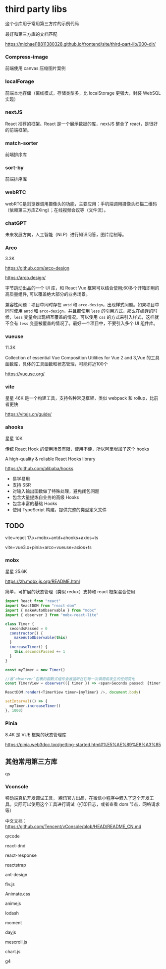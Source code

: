 # third party libs

这个仓库用于常用第三方库的示例代码

最好和第三方库的文档匹配

https://michael18811380328.github.io/frontend/site/third-part-lib/000-dir/



### Compress-image

前端使用 canvas 压缩图片案例



### localForage

前端本地存储（离线模式，存储类型多，比 localStorage 更强大，封装 WebSQL 实现）



### nextJS

React 推荐的框架。React 是一个展示数据的库，nextJS 整合了 react，是很好的前端框架。



### match-sorter

前端排序库



### sort-by 

前端排序库



### webRTC

webRTC是浏览器调用摄像头的功能，主要应用：手机端调用摄像头扫描二维码（依赖第三方库ZXing）；在线视频会议等（文件流）。



### chatGPT

未来发展方向，人工智能（NLP）进行知识问答，图片绘制等。



### Arco

3.3K

https://github.com/arco-design

https://arco.design/

字节跳动出品的一个 UI 库，和 React Vue 框架可以结合使用;60多个开箱即用的高质量组件, 可以覆盖绝大部分的业务场景。

兼容性问题：项目中同时存在 `antd` 和 `arco-design`，出现样式问题。如果项目中同时使用 `antd` 和 `arco-design`，并且都使用 `less` 的引用方式，那么在编译的时候，`less` 变量会出现相互覆盖的情况。可以使用 `css` 的方式来引入样式，这样就不会有 `less` 变量被覆盖的情况了。最好一个项目中，不要引入多个 UI 组件库。

### vueuse

11.3K

Collection of essential Vue Composition Utilities for Vue 2 and 3,Vue 的工具函数库，具体的工具函数和状态管理，可能将近100个

https://vueuse.org/

### vite

星星 46K 是一个构建工具，支持各种常见框架，类似 webpack 和 rollup，比前者更快

https://vitejs.cn/guide/

### ahooks

星星 10K

传统 React Hook 的使用场景有限，使用不便，所以阿里增加了这个 hooks

A high-quality & reliable React Hooks library

https://github.com/alibaba/hooks

- 易学易用
- 支持 SSR
- 对输入输出函数做了特殊处理，避免闭包问题
- 包含大量提炼自业务的高级 Hooks
- 包含丰富的基础 Hooks
- 使用 TypeScript 构建，提供完整的类型定义文件

## TODO

vite+react 17.x+mobx+antd+ahooks+axios+ts

vite+vue3.x+pinia+arco+vueuse+axios+ts

### mobx

星星 25.6K

https://zh.mobx.js.org/README.html

简单，可扩展的状态管理（类似 redux）支持和 react 框架混合使用

~~~js
import React from "react"
import ReactDOM from "react-dom"
import { makeAutoObservable } from "mobx"
import { observer } from "mobx-react-lite"

class Timer {
  secondsPassed = 0
  constructor() {
    makeAutoObservable(this)
  }
  increaseTimer() {
    this.secondsPassed += 1
  }
}

const myTimer = new Timer()

//被`observer`包裹的函数式组件会被监听在它每一次调用前发生的任何变化
const TimerView = observer(({ timer }) => <span>Seconds passed: {timer.secondsPassed}</span>)

ReactDOM.render(<TimerView timer={myTimer} />, document.body)

setInterval(() => {
  myTimer.increaseTimer()
}, 1000)
~~~

### Pinia 

8.4K 是 VUE 框架的状态管理库

https://pinia.web3doc.top/getting-started.html#%E5%AE%89%E8%A3%85







## 其他常用第三方库

qs

### Vconsole

移动端真机开发调试工具， 腾讯官方出品，在微信小程序中嵌入了这个开发工具。实际可以使用这个工具进行调试（打印日志，或者查看 dom 节点，网络请求等）

中文文档：https://github.com/Tencent/vConsole/blob/HEAD/README_CN.md

qrcode

react-dnd

react-response

reactstrap

ant-design

flv.js

Animate.css

animejs

lodash

moment

dayjs

mescroll.js

chart.js

g4

